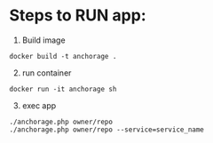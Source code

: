 # Steps to RUN app:
1. Build image 
```
docker build -t anchorage .
```
2. run container
```
docker run -it anchorage sh 
```
3. exec app
```
./anchorage.php owner/repo 
./anchorage.php owner/repo --service=service_name
```